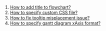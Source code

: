 1. [How to add title to flowchart?](https://github.com/knsv/mermaid/issues/556#issuecomment-363182217)
1. [How to specify custom CSS file?](https://github.com/mermaidjs/mermaid.cli/pull/24#issuecomment-373402785)
1. [How to fix tooltip misplacement issue?](https://github.com/knsv/mermaid/issues/542#issuecomment-3343564621)
1. [How to specify gantt diagram xAxis format?](https://github.com/knsv/mermaid/issues/269#issuecomment-373229136)
